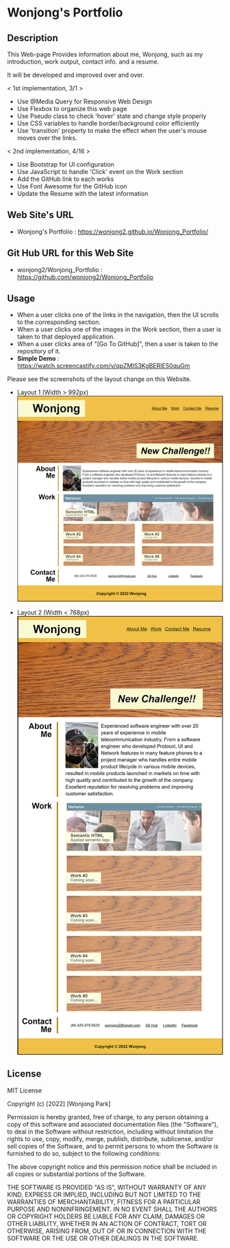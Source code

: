 # Wonjong's Portfolio

## Description

This Web-page Provides information about me, Wonjong, such as my introduction, work output, contact info. and a resume.

It will be developed and improved over and over.

< 1st implementation, 3/1 >
- Use @Media Query for Responsive Web Design
- Use Flexbox to organize this web page
- Use Pseudo class to check 'hover' state and change style properly
- Use CSS variables to handle border/background color efficiently
- Use 'transition' property to make the effect when the user's mouse moves over the links.

< 2nd implementation, 4/16 >
- Use Bootstrap for UI configuration
- Use JavaScript to handle 'Click' event on the Work section
- Add the GitHub link to each works
- Use Font Awesome for the GitHub icon
- Update the Resume with the latest information

## Web Site's URL

- Wonjong's Portfolio : 
https://wonjong2.github.io/Wonjong_Portfolio/

## Git Hub URL for this Web Site
- wonjong2/Wonjong_Portfolio : https://github.com/wonjong2/Wonjong_Portfolio

## Usage

- When a user clicks one of the links in the navigation, then the UI scrolls to the corresponding section.
- When a user clicks one of the images in the Work section, then a user is taken to that deployed application. 
- When a user clicks area of "[Go To GitHub]", then a user is taken to the repository of it.
- __Simple Demo__ : https://watch.screencastify.com/v/qpZMIS3KgBERIE50quGm

Please see the screenshots of the layout change on this Website.

- Layout 1 (Width > 992px) <br>
    ![Desktop layout](assets/images/desktop.png)

- Layout 2 (Width < 768px) <br>
    ![iPad Air Layout](assets/images/820px.png) 

## License

MIT License

Copyright (c) [2022] [Wonjong Park]

Permission is hereby granted, free of charge, to any person obtaining a copy of this software and associated documentation files (the "Software"), to deal in the Software without restriction, including without limitation the rights to use, copy, modify, merge, publish, distribute, sublicense, and/or sell copies of the Software, and to permit persons to whom the Software is furnished to do so, subject to the following conditions:

The above copyright notice and this permission notice shall be included in all copies or substantial portions of the Software.

THE SOFTWARE IS PROVIDED "AS IS", WITHOUT WARRANTY OF ANY KIND, EXPRESS OR IMPLIED, INCLUDING BUT NOT LIMITED TO THE WARRANTIES OF MERCHANTABILITY, FITNESS FOR A PARTICULAR PURPOSE AND NONINFRINGEMENT. IN NO EVENT SHALL THE AUTHORS OR COPYRIGHT HOLDERS BE LIABLE FOR ANY CLAIM, DAMAGES OR OTHER LIABILITY, WHETHER IN AN ACTION OF CONTRACT, TORT OR OTHERWISE, ARISING FROM, OUT OF OR IN CONNECTION WITH THE SOFTWARE OR THE USE OR OTHER DEALINGS IN THE SOFTWARE.


